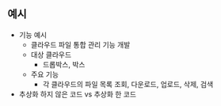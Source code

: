 ## 예시
* 기능 예시
  * 클라우드 파일 통합 관리 기능 개발
  * 대상 클라우드
    * 드롭박스, 박스
  * 주요 기능
    * 각 클라우드의 파일 목록 조회, 다운로드, 업로드, 삭제, 검색
* 추상화 하지 않은 코드 vs 추상화 한 코드